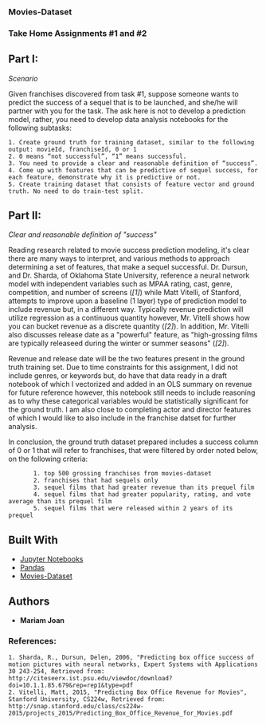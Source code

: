 ### Movies-Dataset
### Take Home Assignments #1 and #2

## Part I: 

_Scenario_ 

Given franchises discovered from task #1, suppose someone wants to predict the success of a sequel that is to be launched, and she/he will partner with you for the task. The ask here is not to develop a prediction model, rather, you need to develop data analysis notebooks for the following subtasks:

```
1. Create ground truth for training dataset, similar to the following output: movieId, franchiseId, 0 or 1
2. 0 means “not successful”, “1” means successful.
3. You need to provide a clear and reasonable definition of “success”.
4. Come up with features that can be predictive of sequel success, for each feature, demonstrate why it is predictive or not.
5. Create training dataset that consists of feature vector and ground truth. No need to do train-test split.
```

## Part II: 

_Clear and reasonable definition of "success"_

Reading research related to movie success prediction modeling, it's clear there are many ways to interpret, and various methods to approach determining a set of features, that make a sequel successful. Dr. Dursun, and Dr. Sharda, of Oklahoma State University, reference a neural network model with independent variables such as MPAA rating, cast, genre, competition, and number of screens (_[1]_)  while Matt Vitelli, of Stanford, attempts to improve upon a baseline (1 layer) type of prediction model to include revenue but, in a different way. Typically revenue prediction will utilize regression as a continuous quantity however, Mr. Vitelli shows how you can bucket revenue as a discrete quantity (_[2]_). In addition, Mr. Vitelli also discusses release date as a "powerful" feature, as "high-grossing films are typically releaseed during the winter or summer seasons" (_[2]_). 

Revenue and release date will be the two features present in the ground truth training set. Due to time constraints for this assignment, I did not include genres, or keywords but, do have that data ready in a draft notebook of which I vectorized and added in an OLS summary on revenue for future reference however, this notebook still needs to include reasoning as to why these categorical variables would be statistically significant for the ground truth. I am also close to completing actor and director features of which I would like to also include in the franchise datset for further analysis. 

In conclusion, the ground truth dataset prepared includes a success column of 0 or 1 that will refer to franchises, that were filtered by order noted below, on the following criteria:
    
```
       1. top 500 grossing franchises from movies-dataset
       2. franchises that had sequels only
       3. sequel films that had greater revenue than its prequel film
       4. sequel films that had greater popularity, rating, and vote average than its prequel film
       5. sequel films that were released within 2 years of its prequel
```

## Built With

* [Jupyter Notebooks](https://jupyter.org/)
* [Pandas](https://pandas.pydata.org/)
* [Movies-Dataset](https://www.kaggle.com/rounakbanik/the-movies-dataset) 

## Authors

* **Mariam Joan** 

### References:
    1. Sharda, R., Dursun, Delen, 2006, "Predicting box office success of motion pictures with neural networks, Expert Systems with Applications 30 243-254, Retrieved from: http://citeseerx.ist.psu.edu/viewdoc/download?doi=10.1.1.85.679&rep=rep1&type=pdf
    2. Vitelli, Matt, 2015, "Predicting Box Office Revenue for Movies", Stanford University, CS224w, Retrieved from: http://snap.stanford.edu/class/cs224w-2015/projects_2015/Predicting_Box_Office_Revenue_for_Movies.pdf
